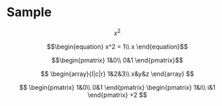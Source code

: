 # Sample
$$
x^2
$$

$$\begin{equation}
x^2 = 1\\
x
\end{equation}$$

$$\begin{pmatrix}
1&0\\
0&1
\end{pmatrix}$$

$$
\begin{array}{l|c|r}
1&2&3\\
x&y&z
\end{array}
$$

$$
\begin{pmatrix}
1&0\\
0&1
\end{pmatrix}
\begin{pmatrix}
1&i\\
i&1
\end{pmatrix}
+2
$$